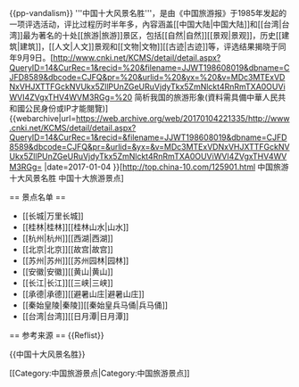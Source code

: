 {{pp-vandalism}}
'''中国十大风景名胜'''，是由《中国旅游报》于1985年发起的一项评选活动，评比过程历时半年多，內容涵盖[[中国大陆|中国大陆]]和[[台湾|台湾]]最为著名的十处[[旅游|旅游]]景区，包括[[自然|自然]][[景观|景观]]，历史[[建筑|建筑]]，[[人文|人文]]景观和[[文物|文物]][[古迹|古迹]]等，评选结果揭晓于同年9月9日。<ref>[http://www.cnki.net/KCMS/detail/detail.aspx?QueryID=14&CurRec=1&recid=%20&filename=JJWT198608019&dbname=CJFD8589&dbcode=CJFQ&pr=%20&urlid=%20&yx=%20&v=MDc3MTExVDNxVHJXTTFGckNVUkx5ZllPUnZGeURuVjdyTkx5ZmNlckt4RnRmTXA0OUViWVI4ZVgxTHV4WVM3RGg=%20 简析我国的旅游形象(資料需具備中華人民共和國公民身份或IP才能閱覽)] {{webarchive|url=https://web.archive.org/web/20170104221335/http://www.cnki.net/KCMS/detail/detail.aspx?QueryID=14&CurRec=1&recid=&filename=JJWT198608019&dbname=CJFD8589&dbcode=CJFQ&pr=&urlid=&yx=&v=MDc3MTExVDNxVHJXTTFGckNVUkx5ZllPUnZGeURuVjdyTkx5ZmNlckt4RnRmTXA0OUViWVI4ZVgxTHV4WVM3RGg= |date=2017-01-04 }}</ref><ref>[http://top.china-10.com/125901.html 中国旅游十大风景名胜 中国十大旅游景点]</ref>

== 景点名单 ==
* [[长城|万里长城]]
* [[桂林|桂林]][[桂林山水|山水]]
* [[杭州|杭州]][[西湖|西湖]]
* [[北京|北京]][[故宫|故宫]]
* [[苏州|苏州]][[苏州园林|园林]]
* [[安徽|安徽]][[黄山|黄山]]
* [[长江|长江]][[三峡|三峡]]
* [[承德|承德]][[避暑山庄|避暑山庄]]
* [[秦始皇陵|秦陵]][[秦始皇兵马俑|兵马俑]]
* [[台湾|台湾]][[日月潭|日月潭]]<!--- 按原版本包括台灣，一共十個，請勿因政治因素移除 --->

== 参考来源 ==
{{Reflist}}

{{中国十大风景名胜}}

[[Category:中国旅游景点|Category:中国旅游景点]]
